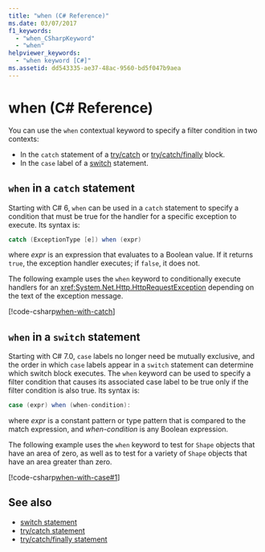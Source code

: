 ```yaml
---
title: "when (C# Reference)"
ms.date: 03/07/2017
f1_keywords: 
  - "when_CSharpKeyword"
  - "when"
helpviewer_keywords: 
  - "when keyword [C#]"
ms.assetid: dd543335-ae37-48ac-9560-bd5f047b9aea
---
```

 # when (C# Reference)

You can use the `when` contextual keyword to specify a filter condition in two contexts:

- In the `catch` statement of a [try/catch](try-catch.md) or [try/catch/finally](try-catch-finally.md) block.
- In the `case` label of a [switch](switch.md) statement.

## `when` in a `catch` statement

Starting with C# 6, `when` can be used in a `catch` statement to specify a condition that must be true for the handler for a specific exception to execute. Its syntax is:

```csharp
catch (ExceptionType [e]) when (expr)
```
where *expr* is an expression that evaluates to a Boolean value. If it returns `true`, the exception handler executes; if `false`, it does not. 

The following example uses the `when` keyword to conditionally execute handlers for an <xref:System.Net.Http.HttpRequestException> depending on the text of the exception message.

 [!code-csharp[when-with-catch](../../../../samples/snippets/csharp/language-reference/keywords/when/catch.cs)]  
  
## `when` in a `switch` statement

Starting with C# 7.0, `case` labels no longer need be mutually exclusive, and the order in which `case` labels appear in a `switch` statement can determine which switch block executes. The `when` keyword can be used to specify a filter condition that causes its associated case label to be true only if the filter condition is also true. Its syntax is:

```csharp
case (expr) when (when-condition):
```
where *expr* is a constant pattern or type pattern that is compared to the match expression, and *when-condition* is any Boolean expression. 

The following example uses the `when` keyword to test for `Shape` objects that have an area of zero, as well as to test for a variety of `Shape` objects that have an area greater than zero. 

 [!code-csharp[when-with-case#1](../../../../samples/snippets/csharp/language-reference/keywords/when/when.cs#1)]  

## See also

- [switch statement](switch.md)  
- [try/catch statement](try-catch.md)  
- [try/catch/finally statement](try-catch-finally.md) 
